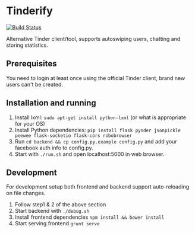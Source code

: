 # Tinderify

[![Build Status](https://travis-ci.org/taseppa/tinderify.svg?branch=master)](https://travis-ci.org/taseppa/tinderify)

Alternative Tinder client/tool, supports autoswiping users, chatting and storing statistics.

## Prerequisites

You need to login at least once using the official Tinder client, brand new users can't be created.

## Installation and running
1. Install lxml: `sudo apt-get install python-lxml` (or what is appropriate for your OS)
2. Install Python dependencies: `pip install flask pynder jsonpickle peewee flask-socketio flask-cors robobrowser`
3. Run `cd backend && cp config.py.example config.py` and add your facebook auth info to config.py. 
4. Start with `./run.sh` and open localhost:5000 in web browser.

## Development

For development setup both frontend and backend support auto-reloading on file changes. 

1. Follow step1 & 2 of the above section
2. Start backend with `./debug.sh`
3. Install frontend dependencies `npm install && bower install`
4. Start serving frontend `grunt serve`


